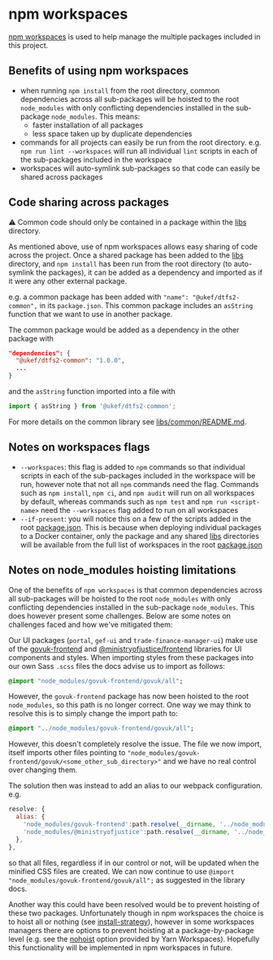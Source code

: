 # npm workspaces

[npm workspaces](https://docs.npmjs.com/cli/v10/using-npm/workspaces) is used to help manage the multiple packages included in this project.

## Benefits of using npm workspaces

- when running `npm install` from the root directory, common dependencies across all sub-packages will be hoisted to the root `node_modules` with only conflicting dependencies installed in the sub-package `node_modules`. This means:
  - faster installation of all packages
  - less space taken up by duplicate dependencies
- commands for all projects can easily be run from the root directory. e.g. `npm run lint --workspaces` will run all individual `lint` scripts in each of the sub-packages included in the workspace
- workspaces will auto-symlink sub-packages so that code can easily be shared across packages

## Code sharing across packages

:warning: Common code should only be contained in a package within the [libs](./libs) directory.

As mentioned above, use of npm workspaces allows easy sharing of code across the project. Once a shared package has been added to the [libs](./libs) directory, and `npm install` has been run from the root directory (to auto-symlink the packages), it can be added as a dependency and imported as if it were any other external package.

e.g. a common package has been added with `"name": "@ukef/dtfs2-common",` in its `package.json`. This common package includes an `asString` function that we want to use in another package.

The common package would be added as a dependency in the other package with

```json
"dependencies": {
  "@ukef/dtfs2-common": "1.0.0",
  ...
}
```

and the `asString` function imported into a file with

```typescript
import { asString } from '@ukef/dtfs2-common';
```

For more details on the common library see [libs/common/README.md](/libs/common/README.md).

## Notes on workspaces flags

- `--workspaces`: this flag is added to `npm` commands so that individual scripts in each of the sub-packages included in the workspace will be run, however note that not all `npm` commands need the flag. Commands such as `npm install`, `npm ci`, and `npm audit` will run on all workspaces by default, whereas commands such as `npm test` and `npm run <script-name>` need the `--workspaces` flag added to run on all workspaces
- `--if-present`: you will notice this on a few of the scripts added in the root [package.json](./package.json). This is because when deploying individual packages to a Docker container, only the package and any shared [libs](./libs) directories will be available from the full list of workspaces in the root [package.json](./package.json)

## Notes on node_modules hoisting limitations

One of the benefits of `npm workspaces` is that common dependencies across all sub-packages will be hoisted to the root `node_modules` with only conflicting dependencies installed in the sub-package `node_modules`. This does however present some challenges. Below are some notes on challenges faced and how we've mitigated them:

Our UI packages (`portal`, `gef-ui` and `trade-finance-manager-ui`) make use of the [govuk-frontend](https://www.npmjs.com/package/govuk-frontend) and [@ministryofjustice/frontend](https://www.npmjs.com/package/@ministryofjustice/frontend) libraries for UI components and styles. When importing styles from these packages into our own Sass `.scss` files the docs advise us to import as follows:

```sass
@import "node_modules/govuk-frontend/govuk/all";
```

However, the `govuk-frontend` package has now been hoisted to the root `node_modules`, so this path is no longer correct. One way we may think to resolve this is to simply change the import path to:

```sass
@import "../node_modules/govuk-frontend/govuk/all";
```

However, this doesn't completely resolve the issue. The file we now import, itself imports other files pointing to `"node_modules/govuk-frontend/govuk/<some_other_sub_directory>"` and we have no real control over changing them.

The solution then was instead to add an alias to our webpack configuration. e.g.

```javascript
resolve: {
  alias: {
    'node_modules/govuk-frontend':path.resolve(__dirname, '../node_modules/govuk-frontend'),
    'node_modules/@ministryofjustice':path.resolve(__dirname, '../node_modules/@ministryofjustice'),
  },
},
```

so that all files, regardless if in our control or not, will be updated when the minified CSS files are created. We can now continue to use `@import "node_modules/govuk-frontend/govuk/all";` as suggested in the library docs.

Another way this could have been resolved would be to prevent hoisting of these two packages. Unfortunately though in npm workspaces the choice is to hoist all or nothing (see [install-strategy](https://docs.npmjs.com/cli/v9/commands/npm-install#install-strategy)), however in some workspaces managers there are options to prevent hoisting at a package-by-package level (e.g. see the [nohoist](https://classic.yarnpkg.com/blog/2018/02/15/nohoist/) option provided by Yarn Workspaces). Hopefully this functionality will be implemented in npm workspaces in future.
